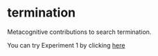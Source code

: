 # termination

Metacognitive contributions to search termination.

You can try Experiment 1 by clicking [here](https://matanmazor.github.io/termination/experiments/demos/exp1/)
